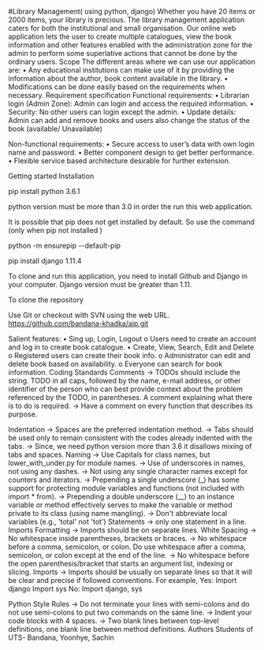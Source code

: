 #Library Management( using python, django)
Whether you have 20 items or 2000 items, your library is precious. The library management application caters for both the institutional and small organisation. Our online web application lets the user to create multiple catalogues, view the book information and other features enabled with the administration zone for the admin to perform some superlative actions that cannot be done by the ordinary users.
Scope
The different areas where we can use our application are:
•	Any educational institutions can make use of it by providing the information about the author, book content available in the library.
•	Modifications can be done easily based on the requirements when necessary.
Requirement specification
Functional requirements:
•	Librarian login (Admin Zone): Admin can login and access the required information.
•	Security: No other users can login except the admin.
•	Update details: Admin can add and remove books and users also change the status of the book (available/ Unavailable)


Non-functional requirements:
•	Secure access to user’s data with own login name and password.
•	Better component design to get better performance.
•	Flexible service based architecture desirable for further extension.

Getting started
Installation

pip install python 3.6.1

python version must be more than 3.0 in order the run this web application.

It is possible that pip does not get installed by default. So use the command (only when pip not installed )

python -m ensurepip --default-pip 

pip install django 1.11.4

To clone and run this application, you need to install Github and Django in your computer.
Django version must be greater than 1.11.

To clone the repository

Use Git or checkout with SVN using the web URL.
https://github.com/bandana-khadka/aip.git

Salient features:
•	Sing up, Login, Logout
o	Users need to create an account and log in to create book catalogue.
•	Create, View, Search, Edit and Delete
o	Registered users can create their book info.
o	Administrator can edit and delete book based on availability.
o	Everyone can search for book information.
 Coding Standards
Comments 
-> TODOs should include the string. TODO in all caps, followed by the name, e-mail address, or other identifier of the person who can best provide context about the problem referenced by the TODO, in parentheses. A comment explaining what there is to do is required. 
-> Have a comment on every function that describes its purpose.



Indentation
-> Spaces are the preferred indentation method.
-> Tabs should be used only to remain consistent with the codes already indented with the tabs.
-> Since, we need python version more than 3.6 it disallows mixing of tabs and spaces.
Naming 
-> Use Capitals for class names, but lower_with_under.py for module names.
 -> Use of underscores in names, not using any dashes.
 -> Not using any single character names except for counters and iterators.
 -> Prepending a single underscore (_) has some support for protecting module variables and functions (not included with import * from). 
-> Prepending a double underscore (__) to an instance variable or method effectively serves to make the variable or method private to its class (using name mangling). 
-> Don't abbreviate local variables (e.g., 'total' not 'tot')
Statements -> only one statement in a line.	
Imports Formatting -> Imports should be on separate lines.
White Spacing 
-> No whitespace inside parentheses, brackets or braces.
 -> No whitespace before a comma, semicolon, or colon. Do use whitespace after a comma, semicolon, or colon except at the end of the line. 
-> No whitespace before the open parenthesis/bracket that starts an argument list, indexing or slicing.
Imports
 -> Imports should be usually on separate lines so that it will be clear and precise if followed conventions.
For example,
Yes: Import django
         Import sys
No: Import django, sys




Python Style Rules 
-> Do not terminate your lines with semi-colons and do not use semi-colons to put two commands on the same line.
 -> Indent your code blocks with 4 spaces.
 -> Two blank lines between top-level definitions, one blank line between method definitions.
Authors
Students of UTS- Bandana, Yoonhye, Sachin




